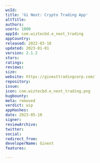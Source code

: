 ```yaml
---
wsId: 
title: 'Gi Next: Crypto Trading App'
altTitle: 
authors: 
users: 1000
appId: com.wiztecbd.e_next_trading
appCountry: 
released: 2022-03-18
updated: 2023-01-01
version: 2.1.2
stars: 
ratings: 
reviews: 
size: 
website: https://ginexttradingcorp.com/
repository: 
issue: 
icon: com.wiztecbd.e_next_trading.png
bugbounty: 
meta: removed
verdict: wip
appHashes: 
date: 2023-05-10
signer: 
reviewArchive: 
twitter: 
social: 
redirect_from: 
developerName: Ginext
features: 

---
```


